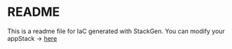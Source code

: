 # README
This is a readme file for IaC generated with StackGen.
You can modify your appStack -> [here](http://main.dev.stackgen.com/appstacks/9392f4b7-38e9-4715-8862-4cf58632e8b8)
